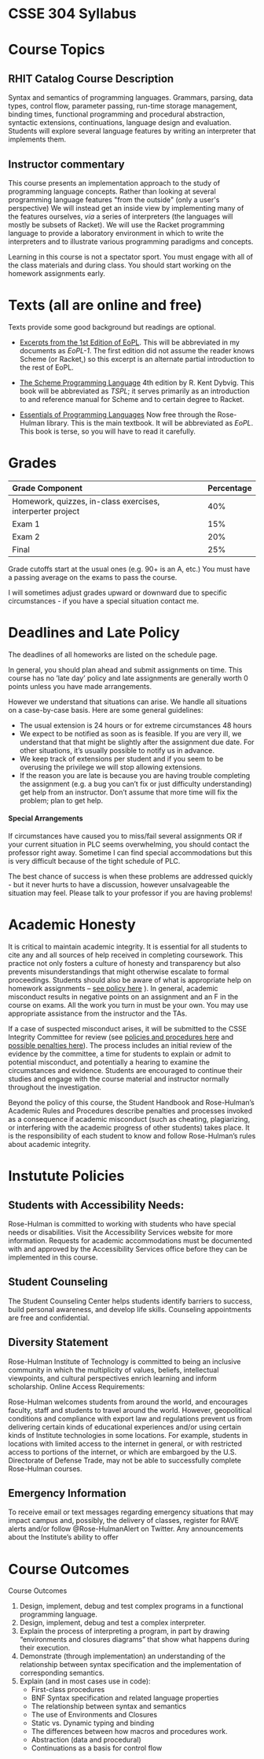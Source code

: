 # CSSE 304 Syllabus

# Course Topics

## RHIT Catalog Course Description

Syntax and semantics of programming languages. Grammars, parsing, data
types, control flow, parameter passing, run-time storage management,
binding times, functional programming and procedural abstraction,
syntactic extensions, continuations, language design and
evaluation. Students will explore several language features by writing
an interpreter that implements them.

## Instructor commentary

This course presents an implementation
approach to the study of programming language concepts.  Rather than
looking at several programming language features "from the outside"
(only a user's perspective) We will instead get an inside
view by implementing many of the features ourselves, *via* a
series of interpreters (the languages will mostly be subsets of
Racket).  We will use the Racket programming language to provide a
laboratory environment in which to write the interpreters and to
illustrate various programming paradigms and concepts.

Learning in this course is not a spectator sport. You must engage with all of the class materials and during class. You should start working on the homework assignments early. 

# Texts (all are online and free)

Texts provide some good background but readings are optional.

- [Excerpts from the 1st Edition of EoPL](https://moodle.rose-hulman.edu/mod/resource/view.php?id=4670066). This will 
be abbreviated in my documents as *EoPL-1*.  The first edition did not assume the reader knows Scheme (or Racket,) so this excerpt is an alternate partial introduction to the rest of EoPL.

- [The Scheme Programming Language](http://www.scheme.com/tspl4/) 4th edition by R. Kent
Dybvig. This book will be abbreviated as *TSPL*; it serves
primarily as an introduction to and reference manual for Scheme and to certain degree to Racket.

- [Essentials of Programming
Languages](https://ebookcentral.proquest.com/lib/rosehulman-ebooks/detail.action?docID=3338861)
Now free through the Rose-Hulman library.  This is the main
textbook. It will be abbreviated as *EoPL*.  This book is terse, so
you will have to read it carefully.

# Grades

| Grade Component                                            | Percentage   |
| :---------------------------------------                   | :----------- |
| Homework, quizzes, in-class exercises, interperter project | 40%          |
| Exam 1                                                     | 15%          |
| Exam 2                                                     | 20%          |
| Final                                                      | 25%          |

Grade cutoffs start at the usual ones (e.g. 90+ is an A, etc.)  You must have a passing average on the exams to pass the course.

I will sometimes adjust grades upward or downward due to specific circumstances - if you have a special situation contact me.

# Deadlines and Late Policy

The deadlines of all homeworks are listed on the schedule page.

In general, you should plan ahead and submit assignments on time. This course has no ’late day’ policy and late assignments are generally worth 0 points unless you have made arrangements.

However we understand that situations can arise. We handle all situations on a case-by-case basis. Here are some general guidelines:

* The usual extension is 24 hours or for extreme circumstances 48 hours
* We expect to be notified as soon as is feasible. If you are very ill, we understand that that might be slightly after the assignment due date. For other situations, it’s usually possible to notify us in advance.
* We keep track of extensions per student and if you seem to be overusing the privilege we will stop allowing extensions.
* If the reason you are late is because you are having trouble completing the assignment (e.g. a bug you can’t fix or just difficulty understanding) get help from an instructor. Don’t assume that more time will fix the problem; plan to get help.

#### Special Arrangements

If circumstances have caused you to miss/fail several assignments OR
if your current situation in PLC seems overwhelming, you should
contact the professor right away.  Sometime I can find special
accommodations but this is very difficult because of the tight
schedule of PLC.

The best chance of success is when these problems are addressed
quickly - but it never hurts to have a discussion, however
unsalvageable the situation may feel.  Please talk to your professor
if you are having problems!

# Academic Honesty

It is critical to maintain academic integrity. It is essential for all
students to cite any and all sources of help received in completing
coursework. This practice not only fosters a culture of honesty and
transparency but also prevents misunderstandings that might otherwise
escalate to formal proceedings. Students should also be aware of what
is appropriate help on homework assignments – <a href="https://rosehulman.sharepoint.com/:w:/r/sites/CS/Shared Documents/Pilot Integrity Policy/IntegrityPilotPolicy - What Constitutes Misconduct.docx?d=w72d3dc4b233d4df68e10736359a06c80&csf=1&web=1&e=QWvFcM">see policy here</a> ). In general, academic misconduct results in negative points on an assignment and an F in the course on exams. All the work you turn in must be your own. You may use appropriate assistance from the instructor and the TAs.

If a case of suspected misconduct arises, it will be submitted to the
CSSE Integrity Committee for review (see <a href="https://rosehulman.sharepoint.com/:w:/r/sites/CS/Shared Documents/Pilot Integrity Policy/IntegrityPilotPolicy - Procedures.docx?d=wf4c70babf3ac434ba29d5518dca9f877&csf=1&web=1&e=1efwlT">policies and procedures here</a>
and <a href="https://rosehulman.sharepoint.com/:w:/r/sites/CS/Shared Documents/Pilot Integrity Policy/IntegrityPilotPolicy - Penalties %26 Evidence.docx?d=w916e293ca31a4493bdbdd6b78ed2d3dd&csf=1&web=1&e=wCWF2K">possible penalties here</a>). The process includes an initial review
of the evidence by the committee, a time for students to explain or
admit to potential misconduct, and potentially a hearing to examine
the circumstances and evidence. Students are encouraged to continue
their studies and engage with the course material and instructor
normally throughout the investigation.

Beyond the policy of this course, the Student Handbook and
Rose-Hulman’s Academic Rules and Procedures describe penalties and
processes invoked as a consequence if academic misconduct (such as
cheating, plagiarizing, or interfering with the academic progress of
other students) takes place.  It is the responsibility of each student
to know and follow Rose-Hulman’s rules about academic integrity.



# Instutute Policies

## Students with Accessibility Needs:

Rose-Hulman is committed to working with students who have special needs or disabilities.  Visit the Accessibility Services website for more information.  Requests for academic accommodations must be documented with and approved by the Accessibility Services office before they can be implemented in this course.

## Student Counseling

The Student Counseling Center helps students identify barriers to success, build personal awareness, and develop life skills.  Counseling appointments are free and confidential.

## Diversity Statement

Rose-Hulman Institute of Technology is committed to being an inclusive community in which the multiplicity of values, beliefs, intellectual viewpoints, and cultural perspectives enrich learning and inform scholarship.
Online Access Requirements:

Rose-Hulman welcomes students from around the world, and encourages faculty, staff and students to travel around the world.  However, geopolitical conditions and compliance with export law and regulations prevent us from delivering certain kinds of educational experiences and/or using certain kinds of Institute technologies in some locations.  For example, students in locations with limited access to the internet in general, or with restricted access to portions of the internet, or which are embargoed by the U.S. Directorate of Defense Trade, may not be able to successfully complete Rose-Hulman courses.

## Emergency Information

To receive email or text messages regarding emergency situations that may impact campus and, possibly, the delivery of classes, register for RAVE alerts and/or follow @Rose-HulmanAlert on Twitter.  Any announcements about the Institute’s ability to offer


# Course Outcomes

Course Outcomes

1. Design, implement, debug and test complex programs in a functional programming language. 
2. Design, implement, debug and test a complex interpreter.
3. Explain the process of interpreting a program, in part by drawing “environments and closures diagrams” that show what happens during their execution.
4. Demonstrate (through implementation) an understanding of the relationship between syntax specification and the implementation of corresponding semantics.
5. Explain (and in most cases use in code): 
   * First-class procedures
   * BNF Syntax specification and related language properties
   * The relationship between syntax and semantics 
   * The use of Environments and Closures
   * Static vs. Dynamic typing and binding 
   * The differences between how macros and procedures work.
   * Abstraction (data and procedural) 
   * Continuations as a basis for control flow
                        
